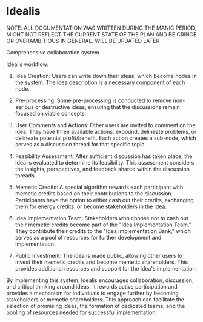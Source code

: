 # Idealis

NOTE: ALL DOCUMENTATION WAS WRITTEN DURING THE MANIC PERIOD, MIGHT NOT REFLECT THE CURRENT STATE OF THE PLAN AND BE CRINGE OR OVERAMBITIOUS IN GENERAL. WILL BE UPDATED LATER

Comprehensive collaboration system

Idealis workflow:

1. Idea Creation: Users can write down their ideas, which become nodes in the system. The idea description is a necessary component of each node.

2. Pre-processing: Some pre-processing is conducted to remove non-serious or destructive ideas, ensuring that the discussions remain focused on viable concepts.

3. User Comments and Actions: Other users are invited to comment on the idea. They have three available actions: expound, delineate problems, or delineate potential profit/benefit. Each action creates a sub-node, which serves as a discussion thread for that specific topic.

4. Feasibility Assessment: After sufficient discussion has taken place, the idea is evaluated to determine its feasibility. This assessment considers the insights, perspectives, and feedback shared within the discussion threads.

5. Memetic Credits: A special algorithm rewards each participant with memetic credits based on their contributions to the discussion. Participants have the option to either cash out their credits, exchanging them for energy credits, or become stakeholders in the idea.

6. Idea Implementation Team: Stakeholders who choose not to cash out their memetic credits become part of the "Idea Implementation Team." They contribute their credits to the "Idea Implementation Bank," which serves as a pool of resources for further development and implementation.

7. Public Investment: The idea is made public, allowing other users to invest their memetic credits and become memetic shareholders. This provides additional resources and support for the idea's implementation.

By implementing this system, Idealis encourages collaboration, discussion, and critical thinking around ideas. It rewards active participation and provides a mechanism for individuals to engage further by becoming stakeholders or memetic shareholders. This approach can facilitate the selection of promising ideas, the formation of dedicated teams, and the pooling of resources needed for successful implementation.
